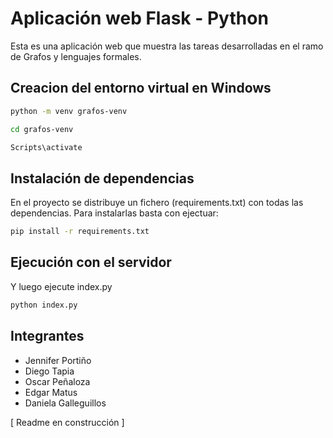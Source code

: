 # Aplicación web Flask - Python

Esta es una aplicación web que muestra las tareas desarrolladas en el ramo de Grafos y lenguajes formales.

## Creacion del entorno virtual en Windows 
```bash
python -m venv grafos-venv
```
```bash
cd grafos-venv
```
```bash
Scripts\activate
```
## Instalación de dependencias

En el proyecto se distribuye un fichero (requirements.txt) con todas las dependencias. Para instalarlas
basta con ejectuar:

```bash
pip install -r requirements.txt
```

## Ejecución con el servidor

Y luego ejecute index.py

```bash
python index.py
```
## Integrantes
+ Jennifer Portiño
+ Diego Tapia
+ Oscar Peñaloza
+ Edgar Matus
+ Daniela Galleguillos

[ Readme en construcción ] 